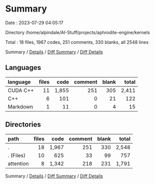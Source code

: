 # Summary

Date : 2023-07-29 04:05:17

Directory /home/alpindale/AI-Stuff/projects/aphrodite-engine/kernels

Total : 18 files,  1967 codes, 251 comments, 330 blanks, all 2548 lines

Summary / [Details](details.md) / [Diff Summary](diff.md) / [Diff Details](diff-details.md)

## Languages
| language | files | code | comment | blank | total |
| :--- | ---: | ---: | ---: | ---: | ---: |
| CUDA C++ | 11 | 1,855 | 251 | 305 | 2,411 |
| C++ | 6 | 101 | 0 | 21 | 122 |
| Markdown | 1 | 11 | 0 | 4 | 15 |

## Directories
| path | files | code | comment | blank | total |
| :--- | ---: | ---: | ---: | ---: | ---: |
| . | 18 | 1,967 | 251 | 330 | 2,548 |
| . (Files) | 10 | 625 | 33 | 99 | 757 |
| attention | 8 | 1,342 | 218 | 231 | 1,791 |

Summary / [Details](details.md) / [Diff Summary](diff.md) / [Diff Details](diff-details.md)